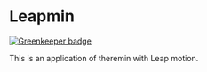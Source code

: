 # Leapmin

[![Greenkeeper badge](https://badges.greenkeeper.io/Quramy/leapmin.svg)](https://greenkeeper.io/)

This is an application of theremin with Leap motion.
